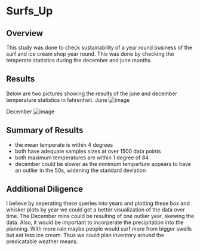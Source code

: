 # Surfs_Up

## Overview
This study was done to check sustainability of a year round business of the surf and ice cream shop year round.  This was done by checking the temperate statistics during the december and june months.   

## Results
Below are two pictures showing the results of the june and december temperature statistics in fahrenheit.
June
![image](https://user-images.githubusercontent.com/92898919/148102599-a57cc984-5c3a-4604-bfb3-edb1ddafdb10.png)

December
![image](https://user-images.githubusercontent.com/92898919/148102644-6718641e-ad74-4dfd-9969-6dbc37e7ec09.png)

## Summary of Results
* the mean temperate is within 4 degrees
* both have adequate samples sizes at over 1500 data points
* both maximum temperatures are within 1 degree of 84
* december could be slower as the minimum temparture appears to have an outlier in the 50s, widening the standard deviation

## Additional Diligence
I believe by seperating these queries into years and plotting these box and whisker plots by year we could get a better visualization of the data over time.  The December mins could be resulting of one outlier year, skewing the data.  Also, it would be important to incorperate the precipitation into the planning.  With more rain maybe people would surf more from bigger swells but eat less ice cream.  Thus we could plan inventory around the predicatable weather means.  
